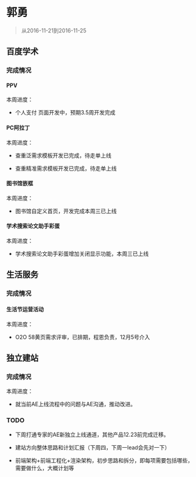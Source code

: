 # 郭勇

> 从2016-11-21到2016-11-25

## 百度学术

### 完成情况


#### PPV

本周进度：

- 个人支付 页面开发中，预期3.5周开发完成

#### PC阿拉丁

本周进度：

- 查重泛需求模板开发已完成，待走单上线

- 查重精准需求模板开发已完成，待走单上线


#### 图书馆嵌框

本周进度：

- 图书馆自定义首页，开发完成本周三已上线

#### 学术搜索论文助手彩蛋

本周进度：

- 学术搜索论文助手彩蛋增加关闭显示功能，本周三已上线


## 生活服务

### 完成情况

#### 生活节运营活动

本周进度：

- O2O 58黄页需求评审，已排期，程恩负责，12月5号介入


## 独立建站

### 完成情况

本周进度：

- 就当前AE上线流程中的问题与AE沟通，推动改进。

### TODO

- 下周打通专家的AE新独立上线通道，其他产品12.23前完成迁移。

- 建站方向整体思路和计划汇报（下周四，下周一lead会先对一下）

- 前端架构+前端工程化+渲染架构，初步思路和拆分，即每项需要包括哪些，需要做什么，大概计划等